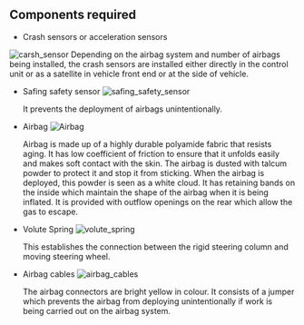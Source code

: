 ## Components required
 * Crash sensors or acceleration sensors

![carsh_sensor](https://user-images.githubusercontent.com/98873064/155696487-200dd544-2583-4185-9f83-747cab6bf2fe.jpg)
    Depending on the airbag system and  number of airbags being installed, the crash sensors are installed either directly in the control unit or as a satellite in vehicle front end or at the side of vehicle.


 * Safing safety sensor
  ![safing_safety_sensor](https://user-images.githubusercontent.com/98873064/155696801-604dd891-15e6-4864-b33e-36fd86d0630b.jpg)
    
    It prevents the deployment of airbags unintentionally.


 * Airbag
     ![Airbag](https://user-images.githubusercontent.com/98873064/155697000-5b94b16b-dc03-4357-a4c6-7049de281443.jpg)

     Airbag is made up of a highly durable polyamide fabric that resists aging.
     It has  low coefficient of friction to ensure that it unfolds easily and makes soft contact with the skin. 
     The airbag is dusted with talcum powder to protect it and stop it from sticking. 
     When the airbag is deployed, this powder is seen as a white cloud. 
     It has retaining bands on the inside which maintain the shape of the airbag when it is being inflated.
     It is provided with outflow openings on the rear which allow the gas to escape.
    

 * Volute Spring
    ![volute_spring](https://user-images.githubusercontent.com/98873064/155697122-fac71c3d-306d-4b2d-a766-79cdcd648a9a.jpg)

    This establishes the connection between the rigid steering column and  moving steering wheel. 

 * Airbag cables
    ![airbag_cables](https://user-images.githubusercontent.com/98873064/155697244-0072ba3d-d21a-4518-9cb3-7692c07a5d78.jpg)

    The airbag connectors are bright yellow in colour.
    It consists of a  jumper which prevents the airbag from deploying  unintentionally if work is being carried out on the airbag system. 
